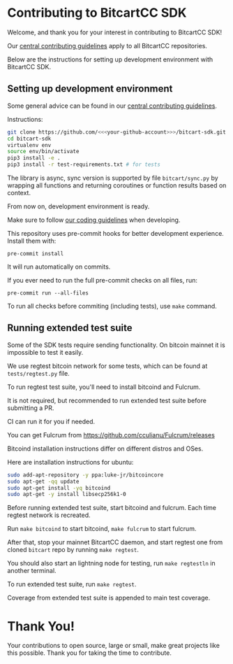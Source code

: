 # Contributing to BitcartCC SDK

Welcome, and thank you for your interest in contributing to BitcartCC SDK!

Our [central contributing guidelines](https://github.com/bitcartcc/bitcart/blob/master/CONTRIBUTING.md) apply to all BitcartCC repositories.

Below are the instructions for setting up development environment with BitcartCC SDK.

## Setting up development environment

Some general advice can be found in our [central contributing guidelines](https://github.com/bitcartcc/bitcart/blob/master/CONTRIBUTING.md#setting-up-development-environment).

Instructions:

```bash
git clone https://github.com/<<<your-github-account>>>/bitcart-sdk.git
cd bitcart-sdk
virtualenv env
source env/bin/activate
pip3 install -e .
pip3 install -r test-requirements.txt # for tests
```

The library is async, sync version is supported by file `bitcart/sync.py` by wrapping all functions and returning coroutines or function results
based on context.

From now on, development environment is ready.

Make sure to follow [our coding guidelines](https://github.com/bitcartcc/bitcart/blob/master/CODING_STANDARDS.md) when developing.

This repository uses pre-commit hooks for better development experience. Install them with:

```
pre-commit install
```

It will run automatically on commits.

If you ever need to run the full pre-commit checks on all files, run:

```
pre-commit run --all-files
```

To run all checks before commiting (including tests), use `make` command.

## Running extended test suite

Some of the SDK tests require sending functionality. On bitcoin mainnet it is impossible to test it easily.

We use regtest bitcoin network for some tests, which can be found at `tests/regtest.py` file.

To run regtest test suite, you'll need to install bitcoind and Fulcrum.

It is not required, but recommended to run extended test suite before submitting a PR.

CI can run it for you if needed.

You can get Fulcrum from https://github.com/cculianu/Fulcrum/releases

Bitcoind installation instructions differ on different distros and OSes.

Here are installation instructions for ubuntu:

```bash
sudo add-apt-repository -y ppa:luke-jr/bitcoincore
sudo apt-get -qq update
sudo apt-get install -yq bitcoind
sudo apt-get -y install libsecp256k1-0
```

Before running extended test suite, start bitcoind and fulcrum. Each time regtest network is recreated.

Run `make bitcoind` to start bitcoind, `make fulcrum` to start fulcrum.

After that, stop your mainnet BitcartCC daemon, and start regtest one from cloned `bitcart` repo by running `make regtest`.

You should also start an lightning node for testing, run `make regtestln` in another terminal.

To run extended test suite, run `make regtest`.

Coverage from extended test suite is appended to main test coverage.

# Thank You!

Your contributions to open source, large or small, make great projects like this possible. Thank you for taking the time to contribute.
